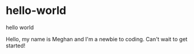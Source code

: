 # hello-world
hello world


Hello, my name is Meghan and I'm a newbie to coding. Can't wait to get started!
